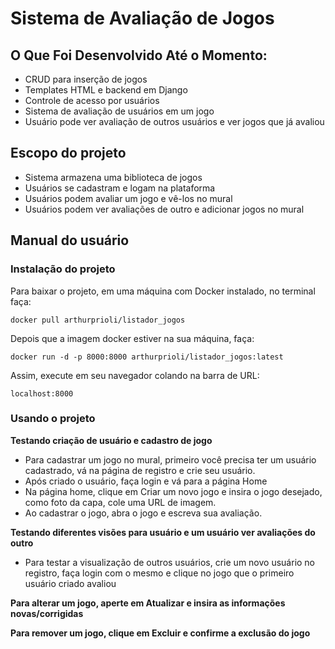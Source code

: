 # Sistema de Avaliação de Jogos

## O Que Foi Desenvolvido Até o Momento:
 - CRUD para inserção de jogos
 - Templates HTML e backend em Django
 - Controle de acesso por usuários
 - Sistema de avaliação de usuários em um jogo
 - Usuário pode ver avaliação de outros usuários e ver jogos que já avaliou

## Escopo do projeto
  - Sistema armazena uma biblioteca de jogos 
  - Usuários se cadastram e logam na plataforma 
  - Usuários podem avaliar um jogo e vê-los no mural
  - Usuários podem ver avaliações de outro e adicionar jogos no mural

## Manual do usuário

### Instalação do projeto

  Para baixar o projeto, em uma máquina com Docker instalado, no terminal faça:
  ```
docker pull arthurprioli/listador_jogos
  ```
  Depois que a imagem docker estiver na sua máquina, faça:
  ```
 docker run -d -p 8000:8000 arthurprioli/listador_jogos:latest
  ```

  Assim, execute em seu navegador colando na barra de URL:
  ```
localhost:8000
  ```
### Usando o projeto
**Testando criação de usuário e cadastro de jogo**
 - Para cadastrar um jogo no mural, primeiro você precisa ter um usuário cadastrado, vá na página de registro e crie seu usuário.
 - Após criado o usuário, faça login e vá para a página Home
 - Na página home, clique em Criar um novo jogo e insira o jogo desejado, como foto da capa, cole uma URL de imagem.
 - Ao cadastrar o jogo, abra o jogo e escreva sua avaliação.

**Testando diferentes visões para usuário e um usuário ver avaliações do outro**
 - Para testar a visualização de outros usuários, crie um novo usuário no registro, faça login com o mesmo e clique no jogo que o
primeiro usuário criado avaliou

**Para alterar um jogo, aperte em Atualizar e insira as informações novas/corrigidas**

**Para remover um jogo, clique em Excluir e confirme a exclusão do jogo**


